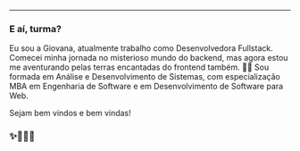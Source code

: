-----

### E aí, turma?

Eu sou a Giovana, atualmente trabalho como Desenvolvedora Fullstack.
Comecei minha jornada no misterioso mundo do backend, mas agora estou me aventurando pelas terras encantadas do frontend também. 🧚‍♀️
Sou formada em Análise e Desenvolvimento de Sistemas, com especialização MBA em Engenharia de Software e em Desenvolvimento de Software para Web.

Sejam bem vindos e bem vindas!

### ✨👩🏻‍💻
